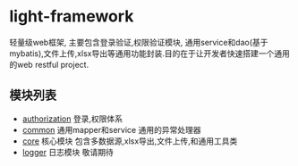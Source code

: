 # light-framework
轻量级web框架, 主要包含登录验证,权限验证模块, 通用service和dao(基于mybatis),文件上传,xlsx导出等通用功能封装.目的在于让开发者快速搭建一个通用的web restful project.
## 模块列表
* [authorization](https://github.com/shangmin1990/light-framework/tree/master/authorization) 登录,权限体系
* [common](https://github.com/shangmin1990/light-framework/tree/master/common) 通用mapper和service 通用的异常处理器
* [core](https://github.com/shangmin1990/light-framework/tree/master/core) 核心模块 包含多数据源,xlsx导出,文件上传,和通用工具类
* [logger](https://github.com/shangmin1990/light-framework/tree/master/logger) 日志模块 敬请期待

